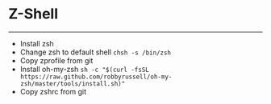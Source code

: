 # Z-Shell
---
* Install zsh
* Change zsh to default shell
`chsh -s /bin/zsh`
* Copy zprofile from git
* Install oh-my-zsh
`sh -c "$(curl -fsSL https://raw.github.com/robbyrussell/oh-my-zsh/master/tools/install.sh)"`
* Copy zshrc from git
